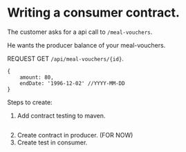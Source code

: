 # Writing a consumer contract.

The customer asks for a api call to `/meal-vouchers`.

He wants the producer  balance of your meal-vouchers.

REQUEST GET `/api/meal-vouchers/{id}`.

```
{
    amount: 80,
    endDate: '1996-12-02' //YYYY-MM-DD
}
```

Steps to create:

1. Add contract testing to maven.
```

```
2. Create contract in producer. (FOR NOW)
3. Create test in consumer.

